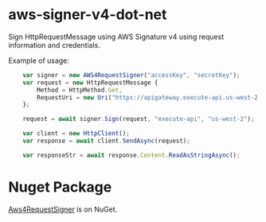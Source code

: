 # aws-signer-v4-dot-net
Sign HttpRequestMessage using AWS Signature v4 using request information and credentials. 

Example of usage:
```javascript
    var signer = new AWS4RequestSigner("accessKey", "secretKey");
    var request = new HttpRequestMessage {
        Method = HttpMethod.Get,
        RequestUri = new Uri("https://apigateway.execute-api.us-west-2.amazonaws.com/Prod/api/data")
    };

    request = await signer.Sign(request, "execute-api", "us-west-2");

    var client = new HttpClient();
    var response = await client.SendAsync(request);

    var responseStr = await response.Content.ReadAsStringAsync();
```

# Nuget Package

[Aws4RequestSigner](https://www.nuget.org/packages/Aws4RequestSigner/) is on NuGet.
